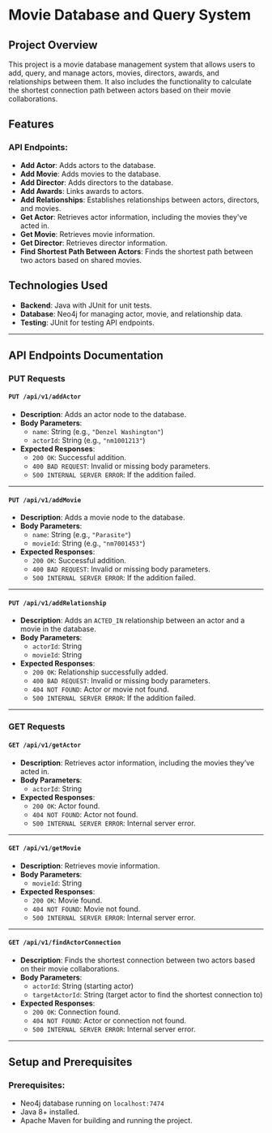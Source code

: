 # Movie Database and Query System

## Project Overview

This project is a movie database management system that allows users to add, query, and manage actors, movies, directors, awards, and relationships between them. It also includes the functionality to calculate the shortest connection path between actors based on their movie collaborations.

## Features

### API Endpoints:
- **Add Actor**: Adds actors to the database.
- **Add Movie**: Adds movies to the database.
- **Add Director**: Adds directors to the database.
- **Add Awards**: Links awards to actors.
- **Add Relationships**: Establishes relationships between actors, directors, and movies.
- **Get Actor**: Retrieves actor information, including the movies they've acted in.
- **Get Movie**: Retrieves movie information.
- **Get Director**: Retrieves director information.
- **Find Shortest Path Between Actors**: Finds the shortest path between two actors based on shared movies.

## Technologies Used

- **Backend**: Java with JUnit for unit tests.
- **Database**: Neo4j for managing actor, movie, and relationship data.
- **Testing**: JUnit for testing API endpoints.

---

## API Endpoints Documentation

### PUT Requests

#### `PUT /api/v1/addActor`
- **Description**: Adds an actor node to the database.  
- **Body Parameters**:
  - `name`: String (e.g., `"Denzel Washington"`)
  - `actorId`: String (e.g., `"nm1001213"`)
- **Expected Responses**:
  - `200 OK`: Successful addition.
  - `400 BAD REQUEST`: Invalid or missing body parameters.
  - `500 INTERNAL SERVER ERROR`: If the addition failed.

---

#### `PUT /api/v1/addMovie`
- **Description**: Adds a movie node to the database.  
- **Body Parameters**:
  - `name`: String (e.g., `"Parasite"`)
  - `movieId`: String (e.g., `"nm7001453"`)
- **Expected Responses**:
  - `200 OK`: Successful addition.
  - `400 BAD REQUEST`: Invalid or missing body parameters.
  - `500 INTERNAL SERVER ERROR`: If the addition failed.

---

#### `PUT /api/v1/addRelationship`
- **Description**: Adds an `ACTED_IN` relationship between an actor and a movie in the database.  
- **Body Parameters**:
  - `actorId`: String
  - `movieId`: String
- **Expected Responses**:
  - `200 OK`: Relationship successfully added.
  - `400 BAD REQUEST`: Invalid or missing body parameters.
  - `404 NOT FOUND`: Actor or movie not found.
  - `500 INTERNAL SERVER ERROR`: If the addition failed.

---

### GET Requests

#### `GET /api/v1/getActor`
- **Description**: Retrieves actor information, including the movies they’ve acted in.  
- **Body Parameters**:
  - `actorId`: String
- **Expected Responses**:
  - `200 OK`: Actor found.
  - `404 NOT FOUND`: Actor not found.
  - `500 INTERNAL SERVER ERROR`: Internal server error.

---

#### `GET /api/v1/getMovie`
- **Description**: Retrieves movie information.  
- **Body Parameters**:
  - `movieId`: String
- **Expected Responses**:
  - `200 OK`: Movie found.
  - `404 NOT FOUND`: Movie not found.
  - `500 INTERNAL SERVER ERROR`: Internal server error.

---

#### `GET /api/v1/findActorConnection`
- **Description**: Finds the shortest connection between two actors based on their movie collaborations.  
- **Body Parameters**:
  - `actorId`: String (starting actor)
  - `targetActorId`: String (target actor to find the shortest connection to)
- **Expected Responses**:
  - `200 OK`: Connection found.
  - `404 NOT FOUND`: Actor or connection not found.
  - `500 INTERNAL SERVER ERROR`: Internal server error.

---

## Setup and Prerequisites

### Prerequisites:
- Neo4j database running on `localhost:7474`
- Java 8+ installed.
- Apache Maven for building and running the project.
